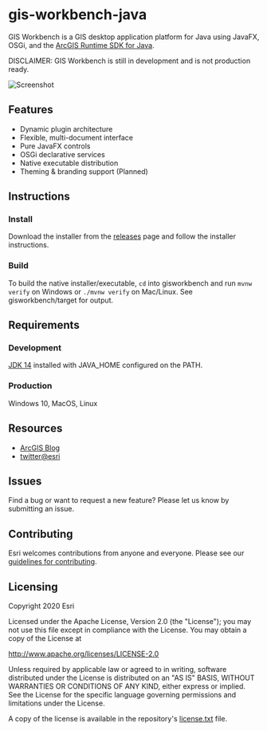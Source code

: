 # gis-workbench-java

GIS Workbench is a GIS desktop application platform for Java using JavaFX, OSGi, and the [ArcGIS Runtime SDK for Java](https://developers.arcgis.com/java/latest/).

DISCLAIMER: GIS Workbench is still in development and is not production ready.

![Screenshot](https://github.com/Esri/gis-workbench-java/raw/master/gis-workbench-java.png)

## Features
* Dynamic plugin architecture
* Flexible, multi-document interface
* Pure JavaFX controls
* OSGi declarative services
* Native executable distribution
* Theming & branding support (Planned)

## Instructions

### Install

Download the installer from the [releases](https://github.com/Esri/gis-workbench-java/releases) page and follow the installer instructions.

### Build

To build the native installer/executable, `cd` into gisworkbench and run `mvnw verify` on Windows or `./mvnw verify` on Mac/Linux. See gisworkbench/target for output.

## Requirements

### Development

[JDK 14](https://adoptopenjdk.net/?variant=openjdk14&jvmVariant=hotspot) installed with JAVA_HOME configured on the PATH.

### Production

Windows 10, MacOS, Linux

## Resources

* [ArcGIS Blog](http://blogs.esri.com/esri/arcgis/)
* [twitter@esri](http://twitter.com/esri)

## Issues

Find a bug or want to request a new feature?  Please let us know by submitting an issue.

## Contributing

Esri welcomes contributions from anyone and everyone. Please see our [guidelines for contributing](https://github.com/esri/contributing).

## Licensing
Copyright 2020 Esri

Licensed under the Apache License, Version 2.0 (the "License");
you may not use this file except in compliance with the License.
You may obtain a copy of the License at

   http://www.apache.org/licenses/LICENSE-2.0

Unless required by applicable law or agreed to in writing, software
distributed under the License is distributed on an "AS IS" BASIS,
WITHOUT WARRANTIES OR CONDITIONS OF ANY KIND, either express or implied.
See the License for the specific language governing permissions and
limitations under the License.

A copy of the license is available in the repository's [license.txt]( https://github.com/Esri/gis-workbench-java/raw/master/license.txt) file.
